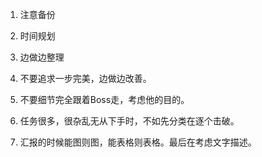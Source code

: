 1. 注意备份 

2. 时间规划

3. 边做边整理  

4. 不要追求一步完美，边做边改善。  
       
5. 不要细节完全跟着Boss走，考虑他的目的。

6. 任务很多，很杂乱无从下手时，不如先分类在逐个击破。

7. 汇报的时候能图则图，能表格则表格。最后在考虑文字描述。
